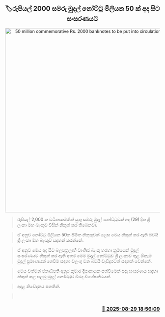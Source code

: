 <p align='center'><b><h2 align='center' title='50 million commemorative Rs. 2000 banknotes to be put into circulation from today'>🏷රුපියල් 2000 සමරු මුදල් නෝට්ටු මිලියන 50 ක් අද සිට සංසරණයට</h2></b></p>
<p align='center'><img src='https://helakuru.sgp1.cdn.digitaloceanspaces.com/esana/images/lib/2000-iop.jpg' width='600' alt='50 million commemorative Rs. 2000 banknotes to be put into circulation from today'></p>

> රුපියල් 2‍,000 ක වටිනාකමකින් යුතු සමරු මුදල් නෝට්ටුවක් අද (29) දින ශ්‍රී ලංකා මහ බැංකුව විසින් නිකුත් කර තිබෙනවා.

> ඒ අනුව නෝට්ටු මිලියන 50ක සීමිත නිකුතුවක් ලෙස මෙය නිකුත් කර ඇති බවයි ශ්‍රී ලංකා මහ බැංකුව සඳහන් කරන්නේ.

> ඒ අනුව මෙය අද සිට බලපත්‍රලාභී වාණිජ බැංකු හරහා ක්‍රමයෙන් මුදල් සංසරණයට නිකුත් කර ඇති අතර මෙම මුදල් නෝට්ටුව ශ්‍රී ලංකාව තුළ ඕනෑම මුදල් ප්‍රමාණයක් ගෙවීම සඳහා වලංගු වන බවයි වැඩිදුරටත් සඳහන් වෙන්නේ.

> මෙය වත්මන් ජනාධිපති අනුර කුමාර දිසානායක පත්වීමෙන් පසු සංසරණය සඳහා නිකුත් කළ පළමු මුදල් නෝට්ටුව වීමද විශේෂත්වයක්.

> අදාළ නිවේදනය පහතින්.

>  



<h3 align='right'><a href='https://www.helakuru.lk/esana/p/113205/'>📅 2025-08-29 18:56:09</a></h3>
